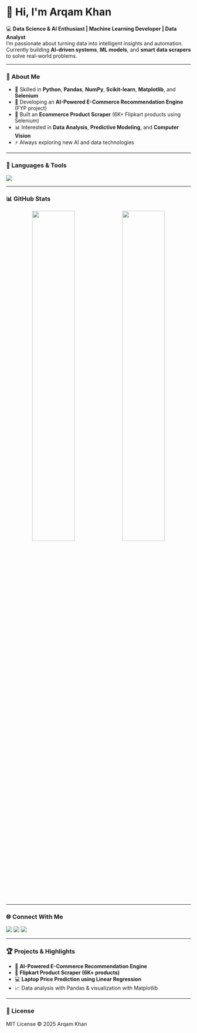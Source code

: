 # 👋 Hi, I'm Arqam Khan  

💻 **Data Science & AI Enthusiast | Machine Learning Developer | Data Analyst**  
I’m passionate about turning data into intelligent insights and automation.  
Currently building **AI-driven systems**, **ML models**, and **smart data scrapers** to solve real-world problems.  

---

### 🚀 About Me
- 🧠 Skilled in **Python**, **Pandas**, **NumPy**, **Scikit-learn**, **Matplotlib**, and **Selenium**  
- 🤖 Developing an **AI-Powered E-Commerce Recommendation Engine** (FYP project)  
- 🧩 Built an **Ecommerce Product Scraper** (6K+ Flipkart products using Selenium)  
- 📊 Interested in **Data Analysis**, **Predictive Modeling**, and **Computer Vision**  
- ⚡ Always exploring new AI and data technologies  

---

### 🧰 Languages & Tools
<p align="left">
  <img src="https://skillicons.dev/icons?i=python,sklearn,pandas,numpy,matplotlib,selenium,git,github,vscode" />
</p>

---

### 📊 GitHub Stats
<p align="center">
  <img width="48%" src="https://github-readme-stats.vercel.app/api?username=YOUR_USERNAME&show_icons=true&theme=tokyonight" />
  <img width="48%" src="https://github-readme-streak-stats.herokuapp.com/?user=YOUR_USERNAME&theme=tokyonight" />
</p>

---

### 🌐 Connect With Me
<p align="left">
  <a href="https://github.com/YOUR_USERNAME"><img src="https://img.shields.io/badge/GitHub-000?style=for-the-badge&logo=github&logoColor=white"/></a>
  <a href="https://linkedin.com/in/YOUR_LINKEDIN"><img src="https://img.shields.io/badge/LinkedIn-0077B5?style=for-the-badge&logo=linkedin&logoColor=white"/></a>
  <a href="mailto:YOUR_EMAIL"><img src="https://img.shields.io/badge/Email-D14836?style=for-the-badge&logo=gmail&logoColor=white"/></a>
</p>

---

### 🏆 Projects & Highlights
- 🧠 **AI-Powered E-Commerce Recommendation Engine**  
- 🛒 **Flipkart Product Scraper (6K+ products)**  
- 💻 **Laptop Price Prediction using Linear Regression**  
- 📈 Data analysis with Pandas & visualization with Matplotlib  

---

### 📜 License
MIT License © 2025 Arqam Khan

